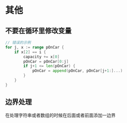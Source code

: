# 其他

## 不要在循环里修改变量

```go
// 错误的示例
for j, x := range pOnCar {
    if x[2] == i {
        capacity += x[0]
        pOnCar = pOnCar[0:j]
        if j+1 <= len(pOnCar) {
            pOnCar = append(pOnCar, pOnCar[j+1:]...)
        }
    }
}
```

## 边界处理

在处理字符串或者数组的时候在后面或者前面添加一边界
